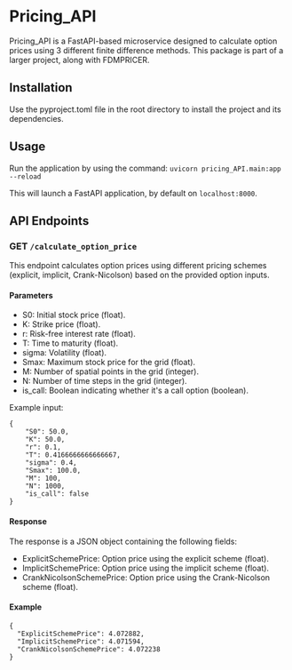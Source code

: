 # Pricing_API

Pricing_API is a FastAPI-based microservice designed to calculate option prices using
3 different finite difference methods. This package is part of a larger project, along with FDMPRICER.

## Installation

Use the pyproject.toml file in the root directory to install the project and its dependencies.

## Usage

Run the application by using the command: `uvicorn pricing_API.main:app --reload`

This will launch a FastAPI application, by default on `localhost:8000`.

## API Endpoints

### GET `/calculate_option_price`

This endpoint calculates option prices using different pricing schemes (explicit, implicit, Crank-Nicolson) based on the provided option inputs.

#### Parameters

* S0: Initial stock price (float).
* K: Strike price (float).
* r: Risk-free interest rate (float).
* T: Time to maturity (float).
* sigma: Volatility (float).
* Smax: Maximum stock price for the grid (float).
* M: Number of spatial points in the grid (integer).
* N: Number of time steps in the grid (integer).
* is_call: Boolean indicating whether it's a call option (boolean).

Example input:

```
{
    "S0": 50.0,
    "K": 50.0,
    "r": 0.1,
    "T": 0.4166666666666667,
    "sigma": 0.4,
    "Smax": 100.0,
    "M": 100,
    "N": 1000,
    "is_call": false
}

```

#### Response

The response is a JSON object containing the following fields:

* ExplicitSchemePrice: Option price using the explicit scheme (float).
* ImplicitSchemePrice: Option price using the implicit scheme (float).
* CrankNicolsonSchemePrice: Option price using the Crank-Nicolson scheme (float).

#### Example

```
{
  "ExplicitSchemePrice": 4.072882,
  "ImplicitSchemePrice": 4.071594,
  "CrankNicolsonSchemePrice": 4.072238
}
```